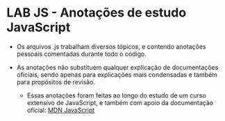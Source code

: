 # LAB JS - Anotações de estudo JavaScript

- Os arquivos .js trabalham diversos tópicos, e contendo anotações pessoais comentadas durante todo o código.

- As anotações não substituem qualquer explicação de documentações oficiais, sendo apenas para explicações mais condensadas e também para propósitos de revisão.
  - Essas anotações foram feitas ao longo do estudo de um curso extensivo de JavaScript, e também com apoio da documentação oficial: [MDN JavaScript](https://developer.mozilla.org/pt-BR/docs/Web/JavaScript)
